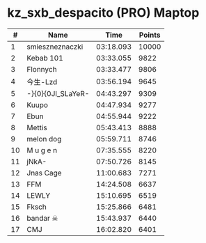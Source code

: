 # kz_sxb_despacito (PRO) Maptop

|  # | Name | Time | Points |
|-------------- | -------------- | -------------- | -------------- | 
| 1 | smieszneznaczki | 03:18.093 | 10000 | 
| 2 | Kebab 101 | 03:33.055 | 9822 | 
| 3 | Flonnych | 03:33.477 | 9806 | 
| 4 | 今生-Lzd | 03:56.194 | 9645 | 
| 5 | -}{0}{0JI_SLaYeR- | 04:43.297 | 9309 | 
| 6 | Kuupo | 04:47.934 | 9277 | 
| 7 | Ebun | 04:55.944 | 9222 | 
| 8 | Mettis | 05:43.413 | 8888 | 
| 9 | melon dog | 05:59.711 | 8746 | 
| 10 | M u g e n | 07:35.555 | 8220 | 
| 11 | jNkA- | 07:50.726 | 8145 | 
| 12 | Jnas Cage | 11:00.683 | 7271 | 
| 13 | FFM | 14:24.508 | 6637 | 
| 14 | LEWLY | 15:10.695 | 6519 | 
| 15 | Fksch | 15:25.866 | 6481 | 
| 16 | bandar ☠ | 15:43.937 | 6440 | 
| 17 | CMJ | 16:02.820 | 6401 | 

